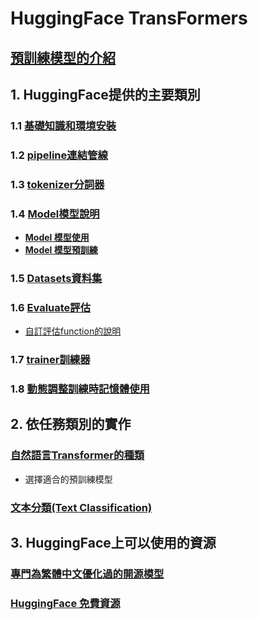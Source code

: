 # HuggingFace TransFormers
## [預訓練模型的介紹](./預訓練模型的一些基礎知識)
## 1. HuggingFace提供的主要類別
### 1.1 [基礎知識和環境安裝](./環境安裝)
### 1.2 [pipeline連結管線](./pipeline/)
### 1.3 [tokenizer分詞器](./tokenizer/)
### 1.4 [Model模型說明](./model/)
- [**Model 模型使用**](./model/example.md)
- [**Model 模型預訓練**](./model/pretrain.md)
### 1.5 [Datasets資料集](./datasets/)
### 1.6 [Evaluate評估](./evaluate/)
- [自訂評估function的說明](./evaluate/自訂評估function的說明.md)
### 1.7 [trainer訓練器](./trainer/)
### 1.8 [動態調整訓練時記憶體使用](./動態調整訓練時記憶體使用)

## 2. 依任務類別的實作
### [自然語言Transformer的種類](./選擇適合的預訓練模型)
- 選擇適合的預訓練模型

### [文本分類(Text Classification)](./text_classification)

## 3. HuggingFace上可以使用的資源
### [專門為繁體中文優化過的開源模型](./source_for_tw)
### [HuggingFace 免費資源](./source_hugging_face)









